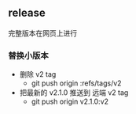 ## release

完整版本在网页上进行

### 替换小版本
- 删除 v2 tag
  - git push origin :refs/tags/v2
- 把最新的 v2.1.0 推送到 远端 v2 tag
  - git push origin v2.1.0:v2
